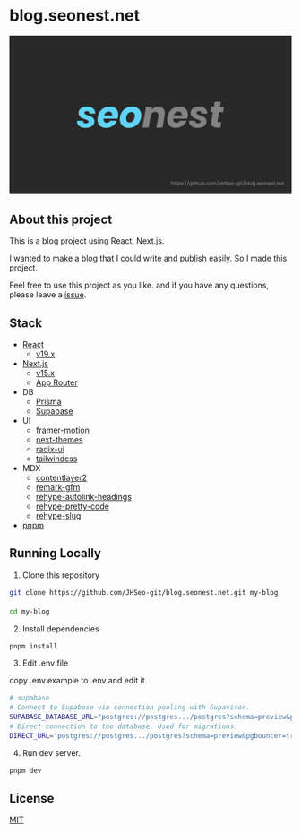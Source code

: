 # blog.seonest.net

![seonest](./src/app/opengraph-image.png)

## About this project

This is a blog project using React, Next.js.

I wanted to make a blog that I could write and publish easily. So I made this project.

Feel free to use this project as you like.
and if you have any questions, please leave a [issue](https://github.com/JHSeo-git/blog.seonest.net/issues/new).

## Stack

- [React](https://beta.reactjs.org/)
  - [v19.x](https://www.npmjs.com/package/react)
- [Next.js](https://beta.nextjs.org/)
  - [v15.x](https://www.npmjs.com/package/next)
  - [App Router](https://beta.nextjs.org/docs/app-directory-roadmap)
- DB
  - [Prisma](https://www.prisma.io/)
  - [Supabase](https://supabase.io/)
- UI
  - [framer-motion](https://www.framer.com/motion/)
  - [next-themes](https://github.com/pacocoursey/next-themes)
  - [radix-ui](https://www.radix-ui.com/)
  - [tailwindcss](https://tailwindcss.com/)
- MDX
  - [contentlayer2](https://github.com/timlrx/contentlayer2)
  - [remark-gfm](https://github.com/remarkjs/remark-gfm)
  - [rehype-autolink-headings](https://github.com/rehypejs/rehype-autolink-headings)
  - [rehype-pretty-code](https://github.com/atomiks/rehype-pretty-code)
  - [rehype-slug](https://github.com/rehypejs/rehype-slug)
- [pnpm](https://pnpm.io/)

## Running Locally

1. Clone this repository

```bash
git clone https://github.com/JHSeo-git/blog.seonest.net.git my-blog

cd my-blog
```

2. Install dependencies

```bash
pnpm install
```

3. Edit .env file

copy .env.example to .env and edit it.

```bash
# supabase
# Connect to Supabase via connection pooling with Supavisor.
SUPABASE_DATABASE_URL="postgres://postgres.../postgres?schema=preview&pgbouncer=true&connection_limit=1"
# Direct connection to the database. Used for migrations.
DIRECT_URL="postgres://postgres.../postgres?schema=preview&pgbouncer=true&connection_limit=1"
```

4. Run dev server.

```bash
pnpm dev
```

## License

[MIT](./LICENSE)
